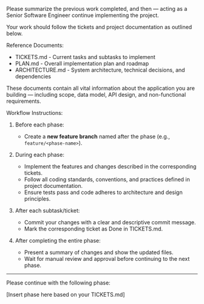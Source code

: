 Please summarize the previous work completed, and then — acting as a Senior Software Engineer continue implementing the project.

Your work should follow the tickets and project documentation as outlined below.

Reference Documents:

- TICKETS.md - Current tasks and subtasks to implement  
- PLAN.md - Overall implementation plan and roadmap  
- ARCHITECTURE.md - System architecture, technical decisions, and dependencies  

These documents contain all vital information about the application you are building — including scope, data model, API design, and non-functional requirements.

Workflow Instructions:

1. Before each phase:
   - Create a **new feature branch** named after the phase (e.g., `feature/<phase-name>`).

2. During each phase:
   - Implement the features and changes described in the corresponding tickets.
   - Follow all coding standards, conventions, and practices defined in project documentation.
   - Ensure tests pass and code adheres to architecture and design principles.

3. After each subtask/ticket:
   - Commit your changes with a clear and descriptive commit message.
   - Mark the corresponding ticket as Done in TICKETS.md.

4. After completing the entire phase:
   - Present a summary of changes and show the updated files.
   - Wait for manual review and approval before continuing to the next phase.

---

Please continue with the following phase:

[Insert phase here based on your TICKETS.md]
